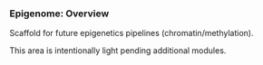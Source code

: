 ### Epigenome: Overview

Scaffold for future epigenetics pipelines (chromatin/methylation).

This area is intentionally light pending additional modules.


